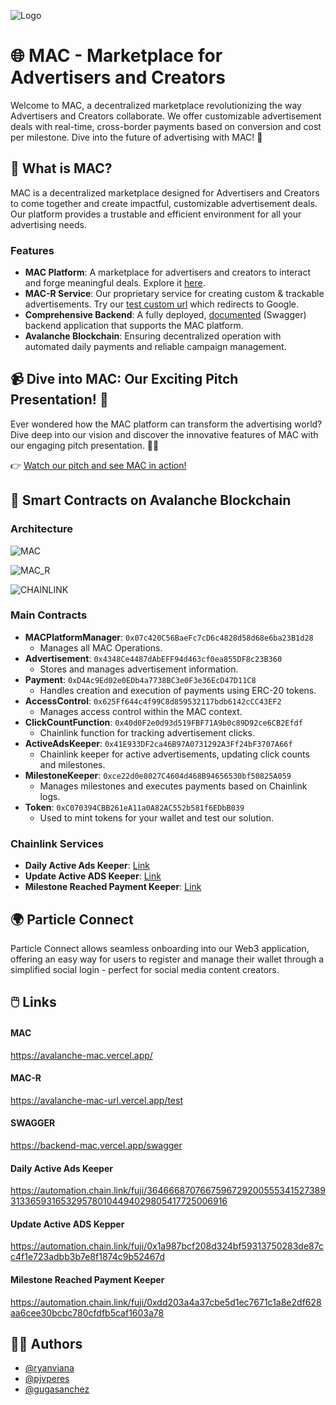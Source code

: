 
![Logo](https://github.com/pjvperes/avalanche-mac/assets/70733914/03ad5a8a-a338-4384-8de1-91bded6e0950)

# 🌐 MAC - Marketplace for Advertisers and Creators

Welcome to MAC, a decentralized marketplace revolutionizing the way Advertisers and Creators collaborate. We offer customizable advertisement deals with real-time, cross-border payments based on conversion and cost per milestone. Dive into the future of advertising with MAC! 🚀

## 🌟 What is MAC?

MAC is a decentralized marketplace designed for Advertisers and Creators to come together and create impactful, customizable advertisement deals. Our platform provides a trustable and efficient environment for all your advertising needs.

### Features

- **MAC Platform**: A marketplace for advertisers and creators to interact and forge meaningful deals. Explore it [here](https://avalanche-mac.vercel.app/).
- **MAC-R Service**: Our proprietary service for creating custom & trackable advertisements. Try our [test custom url](https://avalanche-mac-url.vercel.app/test) which redirects to Google.
- **Comprehensive Backend**: A fully deployed, [documented](https://backend-mac.vercel.app/swagger) (Swagger) backend application that supports the MAC platform. 
- **Avalanche Blockchain**: Ensuring decentralized operation with automated daily payments and reliable campaign management.

## 📹 Dive into MAC: Our Exciting Pitch Presentation! 🌟

Ever wondered how the MAC platform can transform the advertising world? Dive deep into our vision and discover the innovative features of MAC with our engaging pitch presentation. 🚀🎥

👉 [Watch our pitch and see MAC in action!](https://youtube.com/)


## 🚀 Smart Contracts on Avalanche Blockchain

### Architecture
![MAC](https://github.com/pjvperes/avalanche-mac/assets/70733914/d3eba9b4-906e-4602-b0df-90086f5c06f6)

![MAC_R](https://github.com/pjvperes/avalanche-mac/assets/70733914/658e2185-a93f-4c5d-92f0-2eb759af0e69)

![CHAINLINK](https://github.com/pjvperes/avalanche-mac/assets/70733914/2a1fb615-19c4-4514-bd71-b96c6db5a9c3)

### Main Contracts

- **MACPlatformManager**: `0x07c420C56BaeFc7cD6c4828d58d68e6ba23B1d28`
  - Manages all MAC Operations.
- **Advertisement**: `0x4348Ce4487dAbEFF94d463cf0ea855DF8c23B360`
  - Stores and manages advertisement information.
- **Payment**: `0xD4Ac9Ed02e0EDb4a7738BC3e0F3e36EcD47D11C8`
  - Handles creation and execution of payments using ERC-20 tokens.
- **AccessControl**: `0x625Ff644c4f99C8d859532117bdb6142cCC43EF2`
  - Manages access control within the MAC context.
- **ClickCountFunction**: `0x40d0F2e0d93d519FBF71A9b0c89D92ce6CB2Efdf`
  - Chainlink function for tracking advertisement clicks.
- **ActiveAdsKeeper**: `0x41E933DF2ca46B97A0731292A3Ff24bF3707A66f`
  - Chainlink keeper for active advertisements, updating click counts and milestones.
- **MilestoneKeeper**: `0xce22d0e8027C4604d468B94656530bf50825A059`
  - Manages milestones and executes payments based on Chainlink logs.
- **Token**: `0xC070394CBB261eA11a0A82AC552b581f6EDbB039`
  - Used to mint tokens for your wallet and test our solution.

### Chainlink Services

- **Daily Active Ads Keeper**: [Link](https://automation.chain.link/fuji/3646668707667596729200555341527389313365931653295780104494029805417725006916)
- **Update Active ADS Keeper**: [Link](https://automation.chain.link/fuji/0x1a987bcf208d324bf59313750283de87cc4f1e723adbb3b7e8f1874c9b52467d)
- **Milestone Reached Payment Keeper**: [Link](https://automation.chain.link/fuji/0xdd203a4a37cbe5d1ec7671c1a8e2df628aa6cee30bcbc780cfdfb5caf1603a78)

## 🌍 Particle Connect

Particle Connect allows seamless onboarding into our Web3 application, offering an easy way for users to register and manage their wallet through a simplified social login - perfect for social media content creators.



## 🖱️ Links

#### MAC
https://avalanche-mac.vercel.app/

#### MAC-R
https://avalanche-mac-url.vercel.app/test

#### SWAGGER
https://backend-mac.vercel.app/swagger

#### Daily Active Ads Keeper
https://automation.chain.link/fuji/3646668707667596729200555341527389313365931653295780104494029805417725006916

#### Update Active ADS Kepper
https://automation.chain.link/fuji/0x1a987bcf208d324bf59313750283de87cc4f1e723adbb3b7e8f1874c9b52467d

#### Milestone Reached Payment Keeper
https://automation.chain.link/fuji/0xdd203a4a37cbe5d1ec7671c1a8e2df628aa6cee30bcbc780cfdfb5caf1603a78


## 👨‍💻 Authors

- [@ryanviana](https://www.github.com/ryanviana)
- [@pjvperes](https://www.github.com/pjvperes)
- [@gugasanchez](https://www.github.com/gugasanchez)

